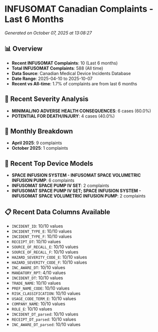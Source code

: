 # INFUSOMAT Canadian Complaints - Last 6 Months
*Generated on October 07, 2025 at 13:08:27*

## 📊 Overview
- **Recent INFUSOMAT Complaints**: 10 (Last 6 months)
- **Total INFUSOMAT Complaints**: 588 (All time)
- **Data Source**: Canadian Medical Device Incidents Database
- **Date Range**: 2025-04-10 to 2025-10-07
- **Recent vs All-time**: 1.7% of complaints are from last 6 months

## 🚨 Recent Severity Analysis
- **MINIMAL/NO ADVERSE HEALTH CONSEQUENCES**: 6 cases (60.0%)
- **POTENTIAL FOR DEATH/INJURY**: 4 cases (40.0%)

## 📅 Monthly Breakdown
- **April 2025**: 9 complaints
- **October 2025**: 1 complaints

## 🔧 Recent Top Device Models
- **SPACE INFUSION SYSTEM - INFUSOMAT SPACE VOLUMETRIC INFUSION PUMP**: 6 complaints
- **INFUSOMAT SPACE PUMP IV SET**: 2 complaints
- **INFUSOMAT SPACE PUMP IV SET; SPACE INFUSION SYSTEM - INFUSOMAT SPACE VOLUMETRIC INFUSION PUMP**: 2 complaints

## 📋 Recent Data Columns Available
- `INCIDENT_ID`: 10/10 values
- `INCIDENT_TYPE_E`: 10/10 values
- `INCIDENT_TYPE_F`: 10/10 values
- `RECEIPT_DT`: 10/10 values
- `SOURCE_OF_RECALL_E`: 10/10 values
- `SOURCE_OF_RECALL_F`: 10/10 values
- `HAZARD_SEVERITY_CODE_E`: 10/10 values
- `HAZARD_SEVERITY_CODE_F`: 10/10 values
- `INC_AWARE_DT`: 10/10 values
- `MANDATORY_RPT`: 4/10 values
- `INCIDENT_DT`: 10/10 values
- `TRADE_NAME`: 10/10 values
- `PREF_NAME_CODE`: 10/10 values
- `RISK_CLASSIFICATION`: 10/10 values
- `USAGE_CODE_TERM_E`: 10/10 values
- `COMPANY_NAME`: 10/10 values
- `ROLE_E`: 10/10 values
- `INCIDENT_DT_parsed`: 10/10 values
- `RECEIPT_DT_parsed`: 10/10 values
- `INC_AWARE_DT_parsed`: 10/10 values
